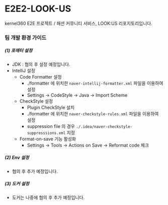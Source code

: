 # E2E2-LOOK-US
kernel360 E2E 프로젝트 / 패션 커뮤니티 서비스, LOOK:US 리포지토리입니다.


### 팀 개발 환경 가이드

#####  (1) 포매터 설정
- JDK : 협의 후 설정 예정입니다.
- IntelliJ 설정
    - Code Formatter 설정
        - ./formatter 에 위치한 `naver-intellij-formatter.xml` 파일을 이용하여 설정
        - Settings -> CodeStyle -> Java -> Import Scheme
    - CheckStyle 설정
        - Plugin CheckStyle 설치
        - ./formatter 에 위치한 `naver-checkstyle-rules.xml` 파일을 이용하여 설정
        - suppression file 의 경우 `./.idea/naver-checkstyle-suppresssions.xml` 지정
    - Format-on-save 기능 활성화
        - Settings -> Tools -> Actions on Save -> Reformat code 체크

##### (2) Env 설정
- 협의 후 추가 예정입니다.

##### (3) 도커 설정
- 도커는 나중에 협의 후 추가 예정입니다.
